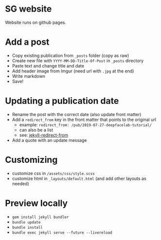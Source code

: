 # SG website

Website runs on github pages.

# Add a post
- Copy existing publication from `_posts` folder (copy as raw)
- Create new file with `YYYY-MM-DD-Title-Of-Post` in `_posts` directory
- Paste text and change title and date
- Add header image from Imgur (need url with `.jpg` at the end)
- Write markdown
- Save!

# Updating a publication date
- Rename the post with the correct date (also update front matter)
- Add a `redirect_from` key in the front matter that points to the original url
  - example: `redirect_from: /pub/2019-07-27-deepfacelab-tutorial/`
  - can also be a list
  - see: [jekyll-redirect-from](https://github.com/jekyll/jekyll-redirect-from)
- Add a quote with an update message

# Customizing
- customize css in `/assets/css/style.scss`
- customize html in `_layouts/default.html` (and add other layouts as needed)

# Preview locally
- `gem install jekyll bundler`
- `bundle update`
- `bundle install`
- `bundle exec jekyll serve --future --livereload`